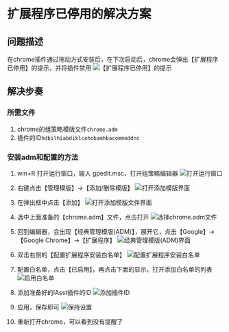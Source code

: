 # 扩展程序已停用的解决方案

## 问题描述
在chrome插件通过拖动方式安装后，在下次启动后，chrome会弹出【扩展程序已停用】的提示，并将插件禁用
![【扩展程序已停用】的提示](screenshots/chrome-plugin-auth/0.png)

## 解决步奏

### 所需文件
1. chrome的组策略模版文件`chrome.adm`
2. 插件的ID`hdbilhiabdiklcehobamhbacommoddnc`

### 安装adm和配置的方法
1. win+R 打开运行窗口，输入 gpedit.msc，打开组策略编辑器
![打开运行窗口](screenshots/chrome-plugin-auth/1.png)

2. 右键点击【管理模版】->【添加/删除模版】
![打开添加模版界面](screenshots/chrome-plugin-auth/2.png)

3. 在弹出框中点击【添加】
![打开添加模版文件界面](screenshots/chrome-plugin-auth/3.png)

4. 选中上面准备的【chrome.adm】文件，点击打开
![选择chrome.adm文件](screenshots/chrome-plugin-auth/4.png)

5. 回到编辑器，会出现【经典管理模版(ADM)】，展开它，点击【Google】->【Google Chrome】->【扩展程序】
![经典管理模版(ADM)界面](screenshots/chrome-plugin-auth/5.png)

6. 双击右侧的【配置扩展程序安装白名单】
![配置扩展程序安装白名单](screenshots/chrome-plugin-auth/6.png)

7. 配置白名单，点击【已启用】，再点击下面的显示，打开添加白名单的列表
![启用白名单](screenshots/chrome-plugin-auth/7.png)
 
8. 添加准备好的iAsst插件的ID
![添加插件ID](screenshots/chrome-plugin-auth/8.png)

9. 应用，保存即可
![保持设置](screenshots/chrome-plugin-auth/9.png)

10. 重新打开chrome，可以看到没有提醒了